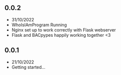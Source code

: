 <!-- https://developers.home-assistant.io/docs/add-ons/presentation#keeping-a-changelog -->

## 0.0.2

- 31/10/2022
- WhoIsIAmProgram Running
- Nginx set up to work correctly with Flask webserver
- Flask and BACpypes happily working together <3


## 0.0.1

- 21/10/2022
- Getting started...
